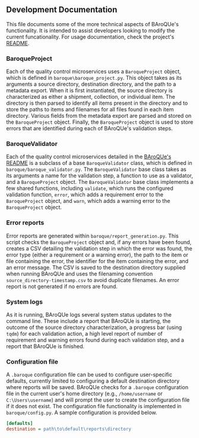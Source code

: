 ## Development Documentation
This file documents some of the more technical aspects of BAroQUe's functionality. It is intended to assist developers looking to modify the current funcationality. For usage documentation, check the project's [README](../README.md).

### BaroqueProject
Each of the quality control microservices uses a `BaroqueProject` object, which is defined in `baroque\baroque_project.py`. This object takes as its arguments a source directory, destination directory, and the path to a metadata export. When it is first instantiated, the source directory is characterized as either a shipment, collection, or individual item. The directory is then parsed to identify all items present in the directory and to store the paths to items and filenames for all files found in each item directory. Various fields from the metadata export are parsed and stored on the `BaroqueProject` object. Finally, the `BaroqueProject` object is used to store errors that are identified during each of BAroQUe's validation steps.

### BaroqueValidator
Each of the quality control microservices detailed in the [BAroQUe's README](../README.md) is a subclass of a base `BaroqueValidator` class, which is defined in `baroque/baroque_validator.py`. The `BaroqueValidator` base class takes as its arguments a name for the validation step, a function to use as a validator, and a `BaroqueProject` object. The `BaroqueValidator` base class implements a few shared functions, including `validate`, which runs the configured validation function, `error`, which adds a requirement error to the `BaroqueProject` object, and `warn`, which adds a warning error to the `BaroqueProject` object.

### Error reports
Error reports are generated within `baroque/report_generation.py`. This script checks the `BaroqueProject` object and, if any errors have been found, creates a CSV detailing the validation step in which the error was found, the error type (either a requirement or a warning error), the path to the item or file containing the error, the identifier for the item containing the error, and an error message. The CSV is saved to the destination directory supplied when running BAroQUe and uses the filenaming convention `source_directory-timestamp.csv` to avoid duplicate filenames. An error report is not generated if no errors are found.

### System logs
As it is running, BAroQUe logs several system status updates to the command line. These include a report that BAroQUe is starting, the outcome of the source directory characterization, a progress bar (using `tqdm`) for each validation action, a high level report of number of requirement and warning errors found during each validation step, and a report that BAroQUe is finished.

### Configuration file
A `.baroque` configuration file can be used to configure user-specific defaults, currently limited to configuring a default destination directory where reports will be saved. BAroQUe checks for a `.baroque` configuration file in the current user's home directory (e.g., `/home/username` or `C:\Users\username`) and will prompt the user to create the configuration file if it does not exist. The configuration file functionality is implemented in `baroque/config.py`. A sample configuration is provided below.

```ini
[defaults]
destination = path\to\default\reports\directory
```